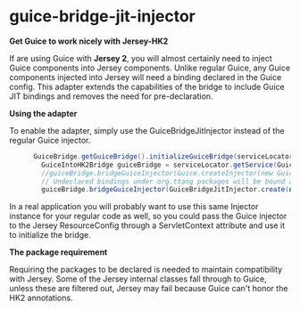 guice-bridge-jit-injector
=========================

__Get Guice to work nicely with Jersey-HK2__

If are using Guice with __Jersey 2__, you will almost certainly need to inject Guice components into Jersey components. Unlike regular Guice, any Guice components injected into Jersey will need a binding declared in the Guice config. This adapter extends the capabilities of the bridge to include Guice JIT bindings and removes the need for pre-declaration.

__Using the adapter__

To enable the adapter, simply use the GuiceBridgeJitInjector instead of the regular Guice injector.

```java
      GuiceBridge.getGuiceBridge().initializeGuiceBridge(serviceLocator);
    	GuiceIntoHK2Bridge guiceBridge = serviceLocator.getService(GuiceIntoHK2Bridge.class);
    	//guiceBridge.bridgeGuiceInjector(Guice.createInjector(new GuiceModule()));
    	// Undeclared bindings under org.ttang packages will be bound automatically by Guice
    	guiceBridge.bridgeGuiceInjector(GuiceBridgeJitInjector.create(new GuiceModule(), Package.getPackage("org.ttang")));
```
In a real application you will probably want to use this same Injector instance for your regular code as well, so you could pass the Guice injector to the Jersey ResourceConfig through a ServletContext attribute and use it to initialize the bridge.

__The package requirement__

Requiring the packages to be declared is needed to maintain compatibility with Jersey. Some of the Jersey internal classes fall through to Guice, unless these are filtered out, Jersey may fail because Guice can't honor the HK2 annotations.

